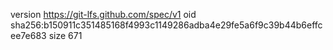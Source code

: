 version https://git-lfs.github.com/spec/v1
oid sha256:b150911c351485168f4993c1149286adba4e29fe5a6f9c39b44b6effcee7e683
size 671

